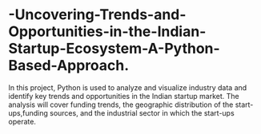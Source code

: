 # -Uncovering-Trends-and-Opportunities-in-the-Indian-Startup-Ecosystem-A-Python-Based-Approach.
 In this project, Python is used to analyze and visualize industry data and  identify key trends and opportunities in the Indian startup market.  The analysis will cover funding trends, the geographic distribution of  the start-ups,funding sources, and the industrial sector in which the start-ups operate.
